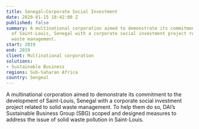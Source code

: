```yaml
---
title: Senegal—Corporate Social Investment
date: 2020-01-15 18:42:00 Z
published: false
summary: A multinational corporation aimed to demonstrate its commitment to the development
  of Saint-Louis, Senegal with a corporate social investment project related to solid
  waste management.
start: 2019
end: 2019
client: Multinational corporation
solutions:
- Sustainable Business
regions: Sub-Saharan Africa
country: Sengeal
---
```


A multinational corporation aimed to demonstrate its commitment to the development of Saint-Louis, Senegal with a corporate social investment project related to solid waste management. To help them do so, DAI’s Sustainable Business Group (SBG) scoped and designed measures to address the issue of solid waste pollution in Saint-Louis.